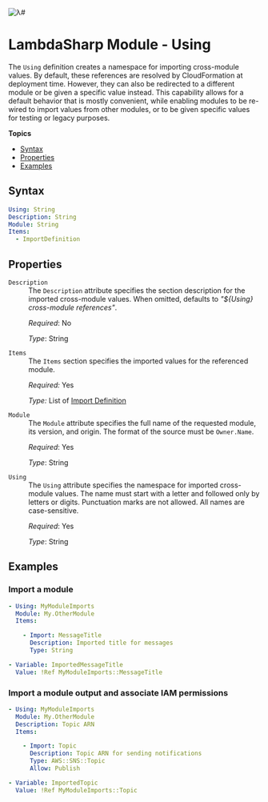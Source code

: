 ![λ#](LambdaSharp_v2_small.png)

# LambdaSharp Module - Using

The `Using` definition creates a namespace for importing cross-module values. By default, these references are resolved by CloudFormation at deployment time. However, they can also be redirected to a different module or be given a specific value instead. This capability allows for a default behavior that is mostly convenient, while enabling modules to be re-wired to import values from other modules, or to be given specific values for testing or legacy purposes.

__Topics__
* [Syntax](#syntax)
* [Properties](#properties)
* [Examples](#examples)

## Syntax

```yaml
Using: String
Description: String
Module: String
Items:
  - ImportDefinition
```

## Properties

<dl>

<dt><code>Description</code></dt>
<dd>
The <code>Description</code> attribute specifies the section description for the imported cross-module values. When omitted, defaults to <i>"${Using} cross-module references"</i>.

<i>Required</i>: No

<i>Type</i>: String
</dd>

<dt><code>Items</code></dt>
<dd>
The <code>Items</code> section specifies the imported values for the referenced module.

<i>Required:</i> Yes

<i>Type:</i> List of [Import Definition](Module-Using-Import.md)
</dd>

<dt><code>Module</code></dt>
<dd>
The <code>Module</code> attribute specifies the full name of the requested module, its version, and origin. The format of the source must be <code>Owner.Name</code>.

<i>Required</i>: Yes

<i>Type</i>: String
</dd>

<dt><code>Using</code></dt>
<dd>
The <code>Using</code> attribute specifies the namespace for imported cross-module values. The name must start with a letter and followed only by letters or digits. Punctuation marks are not allowed. All names are case-sensitive.

<i>Required</i>: Yes

<i>Type</i>: String
</dd>

</dl>

## Examples

### Import a module

```yaml
- Using: MyModuleImports
  Module: My.OtherModule
  Items:

    - Import: MessageTitle
      Description: Imported title for messages
      Type: String

- Variable: ImportedMessageTitle
  Value: !Ref MyModuleImports::MessageTitle
```

### Import a module output and associate IAM permissions

```yaml
- Using: MyModuleImports
  Module: My.OtherModule
  Description: Topic ARN
  Items:

    - Import: Topic
      Description: Topic ARN for sending notifications
      Type: AWS::SNS::Topic
      Allow: Publish

- Variable: ImportedTopic
  Value: !Ref MyModuleImports::Topic
```
